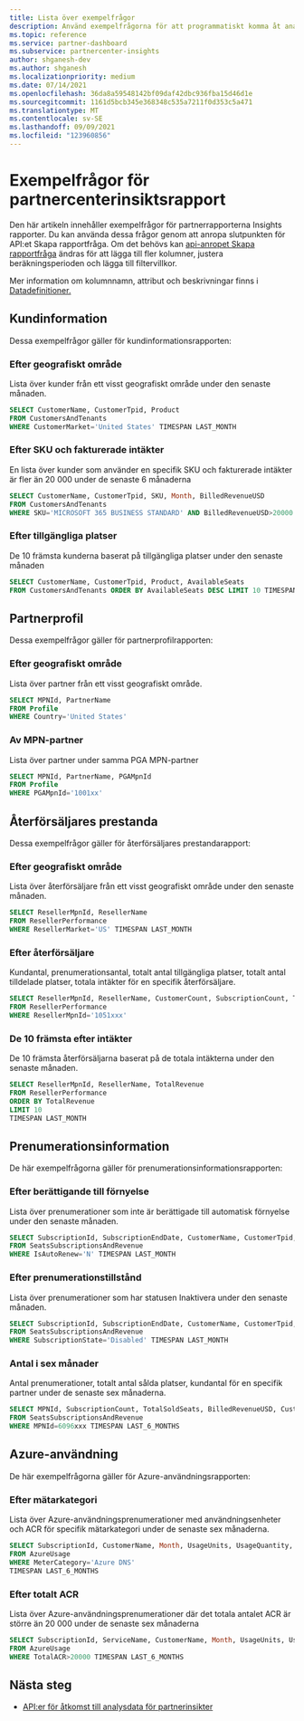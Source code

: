 ```yaml
---
title: Lista över exempelfrågor
description: Använd exempelfrågorna för att programmatiskt komma åt analysdata för partnerinsikter.
ms.topic: reference
ms.service: partner-dashboard
ms.subservice: partnercenter-insights
author: shganesh-dev
ms.author: shganesh
ms.localizationpriority: medium
ms.date: 07/14/2021
ms.openlocfilehash: 36da8a59548142bf09daf42dbc936fba15d46d1e
ms.sourcegitcommit: 1161d5bcb345e368348c535a7211f0d353c5a471
ms.translationtype: MT
ms.contentlocale: sv-SE
ms.lasthandoff: 09/09/2021
ms.locfileid: "123960856"
---
```

# <a name="sample-queries-for-partner-center-insights-report"></a>Exempelfrågor för partnercenterinsiktsrapport

Den här artikeln innehåller exempelfrågor för partnerrapporterna Insights rapporter. Du kan använda dessa frågor genom att anropa slutpunkten för API:et Skapa rapportfråga. Om det behövs kan [api-anropet Skapa rapportfråga](insights-programmatic-access-paradigm.md#create-report-query-api) ändras för att lägga till fler kolumner, justera beräkningsperioden och lägga till filtervillkor.

Mer information om kolumnnamn, attribut och beskrivningar finns i [Datadefinitioner.](insights-data-definitions.md)

## <a name="customer-details"></a>Kundinformation

Dessa exempelfrågor gäller för kundinformationsrapporten:

### <a name="by-geography"></a>Efter geografiskt område

Lista över kunder från ett visst geografiskt område under den senaste månaden.

```sql
SELECT CustomerName, CustomerTpid, Product 
FROM CustomersAndTenants 
WHERE CustomerMarket='United States' TIMESPAN LAST_MONTH
```

### <a name="by-sku-and-billed-revenue"></a>Efter SKU och fakturerade intäkter

En lista över kunder som använder en specifik SKU och fakturerade intäkter är fler än 20 000 under de senaste 6 månaderna

```sql
SELECT CustomerName, CustomerTpid, SKU, Month, BilledRevenueUSD 
FROM CustomersAndTenants 
WHERE SKU='MICROSOFT 365 BUSINESS STANDARD' AND BilledRevenueUSD>20000 TIMESPAN LAST_6_MONTHS
```

### <a name="by-available-seats"></a>Efter tillgängliga platser

De 10 främsta kunderna baserat på tillgängliga platser under den senaste månaden

```sql
SELECT CustomerName, CustomerTpid, Product, AvailableSeats 
FROM CustomersAndTenants ORDER BY AvailableSeats DESC LIMIT 10 TIMESPAN LAST_MONTH
```

## <a name="partner-profile"></a>Partnerprofil

Dessa exempelfrågor gäller för partnerprofilrapporten:

### <a name="by-geography"></a>Efter geografiskt område

Lista över partner från ett visst geografiskt område.

```sql
SELECT MPNId, PartnerName 
FROM Profile 
WHERE Country='United States'
```

### <a name="by-mpn-partner"></a>Av MPN-partner

Lista över partner under samma PGA MPN-partner

```sql
SELECT MPNId, PartnerName, PGAMpnId 
FROM Profile 
WHERE PGAMpnId='1001xx'
```

## <a name="reseller-performance"></a>Återförsäljares prestanda

Dessa exempelfrågor gäller för återförsäljares prestandarapport:

### <a name="by-geography"></a>Efter geografiskt område

Lista över återförsäljare från ett visst geografiskt område under den senaste månaden.

```sql
SELECT ResellerMpnId, ResellerName 
FROM ResellerPerformance 
WHERE ResellerMarket='US' TIMESPAN LAST_MONTH
```

### <a name="by-reseller"></a>Efter återförsäljare

Kundantal, prenumerationsantal, totalt antal tillgängliga platser, totalt antal tilldelade platser, totala intäkter för en specifik återförsäljare.

```sql
SELECT ResellerMpnId, ResellerName, CustomerCount, SubscriptionCount, TotalAvailableSeats, TotalAssignedSeats, TotalRevenue 
FROM ResellerPerformance 
WHERE ResellerMpnId='1051xxx'
```

### <a name="top-10-by-revenue"></a>De 10 främsta efter intäkter

De 10 främsta återförsäljarna baserat på de totala intäkterna under den senaste månaden.

```sql
SELECT ResellerMpnId, ResellerName, TotalRevenue 
FROM ResellerPerformance 
ORDER BY TotalRevenue 
LIMIT 10 
TIMESPAN LAST_MONTH
```

## <a name="subscription-details"></a>Prenumerationsinformation

De här exempelfrågorna gäller för prenumerationsinformationsrapporten:

### <a name="by-renewal-eligibility"></a>Efter berättigande till förnyelse

Lista över prenumerationer som inte är berättigade till automatisk förnyelse under den senaste månaden.

```sql
SELECT SubscriptionId, SubscriptionEndDate, CustomerName, CustomerTpid, Product 
FROM SeatsSubscriptionsAndRevenue 
WHERE IsAutoRenew='N' TIMESPAN LAST_MONTH
```

### <a name="by-subscription-state"></a>Efter prenumerationstillstånd

Lista över prenumerationer som har statusen Inaktivera under den senaste månaden.

```sql
SELECT SubscriptionId, SubscriptionEndDate, CustomerName, CustomerTpid, Product 
FROM SeatsSubscriptionsAndRevenue 
WHERE SubscriptionState='Disabled' TIMESPAN LAST_MONTH
```

### <a name="counts-for-six-months"></a>Antal i sex månader

Antal prenumerationer, totalt antal sålda platser, kundantal för en specifik partner under de senaste sex månaderna.

```sql
SELECT MPNId, SubscriptionCount, TotalSoldSeats, BilledRevenueUSD, CustomerCount 
FROM SeatsSubscriptionsAndRevenue 
WHERE MPNId=6096xxx TIMESPAN LAST_6_MONTHS
```

## <a name="azure-usage"></a>Azure-användning

De här exempelfrågorna gäller för Azure-användningsrapporten:

### <a name="by-meter-category"></a>Efter mätarkategori

Lista över Azure-användningsprenumerationer med användningsenheter och ACR för specifik mätarkategori under de senaste sex månaderna.

```sql
SELECT SubscriptionId, CustomerName, Month, UsageUnits, UsageQuantity, TotalACR 
FROM AzureUsage 
WHERE MeterCategory='Azure DNS' 
TIMESPAN LAST_6_MONTHS
```

### <a name="by-total-acr"></a>Efter totalt ACR

Lista över Azure-användningsprenumerationer där det totala antalet ACR är större än 20 000 under de senaste sex månaderna

```sql
SELECT SubscriptionId, ServiceName, CustomerName, Month, UsageUnits, UsageQuantity, TotalACR 
FROM AzureUsage 
WHERE TotalACR>20000 TIMESPAN LAST_6_MONTHS
```

## <a name="next-steps"></a>Nästa steg

- [API:er för åtkomst till analysdata för partnerinsikter](insights-programmatic-analytics-available-api.md)